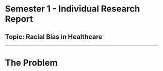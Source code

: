 # Semester 1 - Individual Research Report
## Topic: Racial Bias in Healthcare
---

# The Problem
<p ></p>
